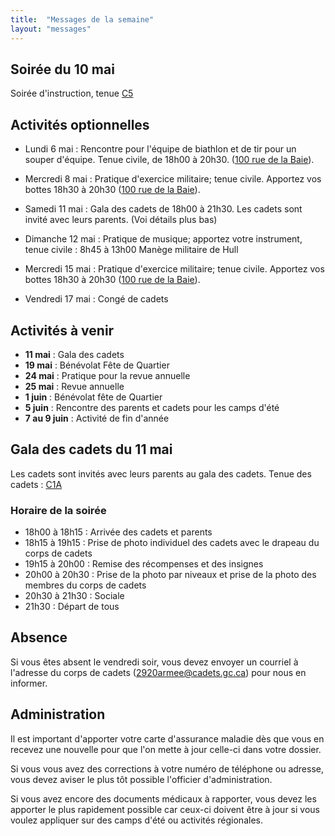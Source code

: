 ```yaml
---
title:  "Messages de la semaine"
layout: "messages"
---
```


## Soirée du 10 mai 

Soirée d'instruction, tenue [C5](https://www.cc2920.ca/docs/ressources/guide_uniforme.v3.pdf) 

## Activités optionnelles

- Lundi 6 mai : Rencontre pour l'équipe de biathlon et de tir pour un souper d'équipe. Tenue civile, de 18h00 à 20h30. ([100 rue de la Baie](/information/comment-nous-rejoindre/)).

- Mercredi 8 mai : Pratique d'exercice militaire; tenue civile. Apportez vos bottes 18h30 à 20h30 ([100 rue de la Baie](/information/comment-nous-rejoindre/)).

- Samedi 11 mai : Gala des cadets de 18h00 à 21h30. Les cadets sont invité avec leurs parents. (Voi détails plus bas)
  
- Dimanche 12 mai : Pratique de musique; apportez votre instrument, tenue civile : 8h45 à 13h00  Manège militaire de Hull 

- Mercredi 15 mai : Pratique d'exercice militaire; tenue civile. Apportez vos bottes 18h30 à 20h30 ([100 rue de la Baie](/information/comment-nous-rejoindre/)).

- Vendredi 17 mai : Congé de cadets


## Activités à venir

- **11 mai** : Gala des cadets
- **19 mai** : Bénévolat Fête de Quartier
- **24 mai** : Pratique pour la revue annuelle
- **25 mai** : Revue annuelle
- **1 juin** : Bénévolat fête de Quartier
- **5 juin** : Rencontre des parents et cadets pour les camps d'été
- **7 au 9 juin** : Activité de fin d'année 

## Gala des cadets du 11 mai

Les cadets sont invités avec leurs parents au gala des cadets.
Tenue des cadets : [C1A](https://www.cc2920.ca/docs/ressources/guide_uniforme.v3.pdf) 

### Horaire de la soirée
- 18h00 à 18h15 : Arrivée des cadets et parents
- 18h15 à 19h15 : Prise de photo individuel des cadets avec le drapeau du corps de cadets
- 19h15 à 20h00 : Remise des récompenses et des insignes
- 20h00 à 20h30 : Prise de la photo par niveaux et prise de la photo des membres du corps de cadets
- 20h30 à 21h30 : Sociale
- 21h30         : Départ de tous

## Absence

Si vous êtes absent le vendredi soir, vous devez envoyer un courriel à l'adresse du corps de cadets (<2920armee@cadets.gc.ca>) pour nous en informer.

## Administration

Il est important d'apporter votre carte d'assurance maladie dès que vous en recevez une nouvelle pour que l'on mette à jour celle-ci dans votre dossier.

Si vous vous avez des corrections à votre numéro de téléphone ou adresse, vous devez aviser le plus tôt possible l'officier d'administration. 

Si vous avez encore des documents médicaux à rapporter, vous devez les apporter le plus rapidement possible car ceux-ci doivent être à jour si vous voulez appliquer sur des camps d'été ou activités régionales.
  
